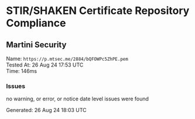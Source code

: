 # STIR/SHAKEN Certificate Repository Compliance

## Martini Security

Name: `https://p.mtsec.me/2884/bQFOWPc5ZhPE.pem`\
Tested At: 26 Aug 24 17:53 UTC\
Time: 146ms

### Issues

no warning, or error, or notice date level issues were found

Generated: 26 Aug 24 18:03 UTC